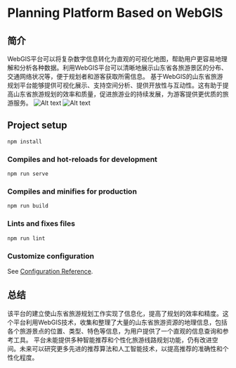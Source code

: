 # Planning Platform Based on WebGIS
## 简介
WebGIS平台可以将复杂数字信息转化为直观的可视化地图，帮助用户更容易地理解和分析各种数据。利用WebGIS平台可以清晰地展示山东省各旅游景区的分布、交通网络状况等，便于规划者和游客获取所需信息。
基于WebGIS的山东省旅游规划平台能够提供可视化展示、支持空间分析、提供开放性与互动性。这有助于提高山东省旅游规划的效率和质量，促进旅游业的持续发展，为游客提供更优质的旅游服务。
![Alt text](image.png)
![Alt text](<2023-06-10 10-20-18.gif>)

## Project setup
```
npm install
```

### Compiles and hot-reloads for development
```
npm run serve
```

### Compiles and minifies for production
```
npm run build
```

### Lints and fixes files
```
npm run lint
```

### Customize configuration
See [Configuration Reference](https://cli.vuejs.org/config/).

## 总结
该平台的建立使山东省旅游规划工作实现了信息化，提高了规划的效率和精度。这个平台利用WebGIS技术，收集和整理了大量的山东省旅游资源的地理信息，包括各个旅游景点的位置、类型、特色等信息，为用户提供了一个直观的信息查询和参考工具。
平台未能提供多种智能推荐和个性化旅游线路规划功能，仍有改进空间。未来可以研究更多先进的推荐算法和人工智能技术，以提高推荐的准确性和个性化程度。


